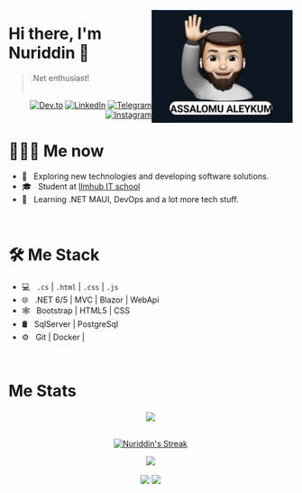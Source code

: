 <a href="https://t.me/Okey_3321"><img src="greeting.jpg" align="right" height="200"/></a>

# Hi there, I'm Nuriddin 👋

> .Net enthusiast!
<br/><br/>

<p align="end">
<a href="https://dev.to/nuriddin321"><img alt="Dev.to" src="https://img.shields.io/badge/Dev.to-gray?style=flat-square&logo=dev-to"></a>
<a href="https://www.linkedin.com/in/nuriddin-xayrullayev-a24378238/"><img alt="LinkedIn" src="https://img.shields.io/badge/LinkedIn-gray?style=flat-square&logo=linkedin"></a>
<a href="https://t.me/Okey_3321"><img alt="Telegram" src="https://img.shields.io/badge/telegram-gray?style=flat-square&logo=telegram"></a>
<a href="https://instagram.com/developer_321"><img alt="Instagram" src="https://img.shields.io/badge/instagram-gray?style=flat-square&logo=instagram"></a>
 

<h1> 👨🏻‍💻 Me now </h1>

- 🤔 &nbsp; Exploring new technologies and developing software solutions.
- 🎓 &nbsp; Student at   <a href="https://ilmhub.uz/">Ilmhub IT school</a>
- 🌱 &nbsp; Learning .NET MAUI, DevOps and a lot more tech stuff. 
<br/>

<h1>🛠 Me Stack</h1>

- 💻 &nbsp;   `.cs`  | `.html` | `.css` | `.js`
- 🌐 &nbsp; .NET 6/5 | MVC | Blazor | WebApi
- 🕸 &nbsp; Bootstrap | HTML5 | CSS
- 🛢 &nbsp; SqlServer | PostgreSql
- ⚙️ &nbsp; Git | Docker |

<br/>

<h1>Me Stats</h1>

<div align="center">
<a href="">
  <img align="center" src="https://github-readme-stats.vercel.app/api?username=Nuriddin321&count_private=true&include_all_commits=true&show_icons=true&title_color=007bff&text_color=e7e7e7&icon_color=007bff&bg_color=171c28" />
<a />
<div>
 <br/>

[![Nuriddin's Streak](https://github-readme-streak-stats.herokuapp.com?user=Nuriddin321&theme=dark&date_format=M%20j%5B%2C%20Y%5D&border=FFFFFF&ring=3722DD)](https://git.io/streak-stats)

<p align="center">
    <a href="https://leetcode.com/Nuriddin321/"><img width="50%" src="https://leetcode.card.workers.dev/Nuriddin321?theme=dark&font=baloo&extension=null&border=2&border_radius=8"></a>
</p>
  
[![](https://komarev.com/ghpvc/?username=Nuriddin321&color=orange&label=Profile%20Views)](https://github.com/Nuriddin321/Nuriddin321)
[![](https://img.shields.io/github/followers/Nuriddin321?label=GitHub%20Followers)](https://github.com/Nuriddin321)
 
